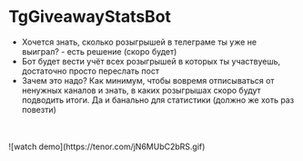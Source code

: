 # TgGiveawayStatsBot

- Хочется знать, сколько розыгрышей в телеграме ты уже не выиграл? - есть решение (скоро будет)
- Бот будет вести учёт всех розыгрышей в которых ты участвуешь, достаточно просто переслать пост
- Зачем это надо? Как минимум, чтобы вовремя отписываться от ненужных каналов и знать, в каких розыгрышах скоро будут подводить итоги. Да и банально для статистики (должно же хоть раз повезти)
<br>
<br>
![watch demo](https://tenor.com/jN6MUbC2bRS.gif)